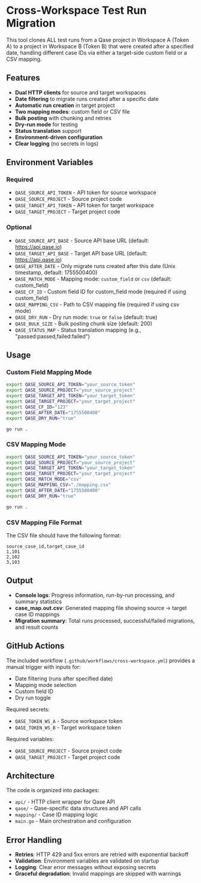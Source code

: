 # Cross-Workspace Test Run Migration

This tool clones ALL test runs from a Qase project in Workspace A (Token A) to a project in Workspace B (Token B) that were created after a specified date, handling different case IDs via either a target-side custom field or a CSV mapping.

## Features

- **Dual HTTP clients** for source and target workspaces
- **Date filtering** to migrate runs created after a specific date
- **Automatic run creation** in target project
- **Two mapping modes**: custom field or CSV file
- **Bulk posting** with chunking and retries
- **Dry-run mode** for testing
- **Status translation** support
- **Environment-driven configuration**
- **Clear logging** (no secrets in logs)

## Environment Variables

### Required

- `QASE_SOURCE_API_TOKEN` - API token for source workspace
- `QASE_SOURCE_PROJECT` - Source project code
- `QASE_TARGET_API_TOKEN` - API token for target workspace
- `QASE_TARGET_PROJECT` - Target project code

### Optional

- `QASE_SOURCE_API_BASE` - Source API base URL (default: https://api.qase.io)
- `QASE_TARGET_API_BASE` - Target API base URL (default: https://api.qase.io)
- `QASE_AFTER_DATE` - Only migrate runs created after this date (Unix timestamp, default: 1755500400)
- `QASE_MATCH_MODE` - Mapping mode: `custom_field` or `csv` (default: custom_field)
- `QASE_CF_ID` - Custom field ID for custom_field mode (required if using custom_field)
- `QASE_MAPPING_CSV` - Path to CSV mapping file (required if using csv mode)
- `QASE_DRY_RUN` - Dry run mode: `true` or `false` (default: true)
- `QASE_BULK_SIZE` - Bulk posting chunk size (default: 200)
- `QASE_STATUS_MAP` - Status translation mapping (e.g., "passed:passed,failed:failed")

## Usage

### Custom Field Mapping Mode

```bash
export QASE_SOURCE_API_TOKEN="your_source_token"
export QASE_SOURCE_PROJECT="your_source_project"
export QASE_TARGET_API_TOKEN="your_target_token"
export QASE_TARGET_PROJECT="your_target_project"
export QASE_CF_ID="123"
export QASE_AFTER_DATE="1755500400"
export QASE_DRY_RUN="true"

go run .
```

### CSV Mapping Mode

```bash
export QASE_SOURCE_API_TOKEN="your_source_token"
export QASE_SOURCE_PROJECT="your_source_project"
export QASE_TARGET_API_TOKEN="your_target_token"
export QASE_TARGET_PROJECT="your_target_project"
export QASE_MATCH_MODE="csv"
export QASE_MAPPING_CSV="./mapping.csv"
export QASE_AFTER_DATE="1755500400"
export QASE_DRY_RUN="true"

go run .
```

### CSV Mapping File Format

The CSV file should have the following format:

```csv
source_case_id,target_case_id
1,101
2,102
3,103
```

## Output

- **Console logs**: Progress information, run-by-run processing, and summary statistics
- **case_map.out.csv**: Generated mapping file showing source → target case ID mappings
- **Migration summary**: Total runs processed, successful/failed migrations, and result counts

## GitHub Actions

The included workflow (`.github/workflows/cross-workspace.yml`) provides a manual trigger with inputs for:
- Date filtering (runs after specified date)
- Mapping mode selection
- Custom field ID
- Dry run toggle

Required secrets:
- `QASE_TOKEN_WS_A` - Source workspace token
- `QASE_TOKEN_WS_B` - Target workspace token

Required variables:
- `QASE_SOURCE_PROJECT` - Source project code
- `QASE_TARGET_PROJECT` - Target project code

## Architecture

The code is organized into packages:

- `api/` - HTTP client wrapper for Qase API
- `qase/` - Qase-specific data structures and API calls
- `mapping/` - Case ID mapping logic
- `main.go` - Main orchestration and configuration

## Error Handling

- **Retries**: HTTP 429 and 5xx errors are retried with exponential backoff
- **Validation**: Environment variables are validated on startup
- **Logging**: Clear error messages without exposing secrets
- **Graceful degradation**: Invalid mappings are skipped with warnings
